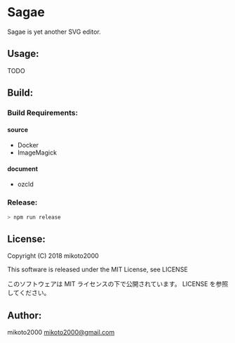 Sagae
=====

Sagae is yet another SVG editor.


Usage:
------

TODO

Build:
------

### Build Requirements:

#### source

- Docker
- ImageMagick

#### document

- ozcld


### Release:

```sh
> npm run release
```

License:
--------

Copyright (C) 2018 mikoto2000

This software is released under the MIT License, see LICENSE

このソフトウェアは MIT ライセンスの下で公開されています。 LICENSE を参照してください。


Author:
-------

mikoto2000 <mikoto2000@gmail.com>

